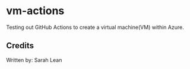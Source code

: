 # vm-actions

Testing out GitHub Actions to create a virtual machine(VM) within Azure. 


## Credits

Written by: Sarah Lean
